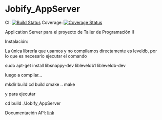# Jobify_AppServer


CI: [![Build Status](https://travis-ci.org/alelevinas/Jobify_AppServer.svg?branch=master)](https://travis-ci.org/alelevinas/Jobify_AppServer) Coverage: [![Coverage Status](https://coveralls.io/repos/github/alelevinas/Jobify_AppServer/badge.svg?branch=master)](https://coveralls.io/github/alelevinas/Jobify_AppServer?branch=master) 



Application Server para el proyecto de Taller de Programación II


Instalación:

La única librería que usamos y no compilamos directamente es leveldb, por lo que es necesario ejecutar el comando

sudo apt-get install libsnappy-dev libleveldb1 libleveldb-dev

luego a compilar...

mkdir build
cd build
cmake ..
make

y para ejecutar

cd build
./Jobify_AppServer


Documentación API: [link](http://rebilly.github.io/ReDoc/?url=http://gist.github.com/alelevinas/ecb5b029a8775f12c9099d16ece77451/raw/jobify-appserver-api.yaml)


